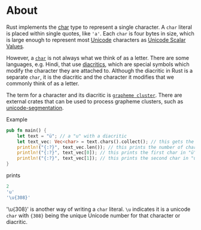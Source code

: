 # About

Rust implements the [char][char type] type to represent a single character. A `char` literal is placed within single quotes, like `'a'`.
Each `char` is four bytes in size, which is large enough to represent most [Unicode][unicode] characters as [Unicode Scalar Values][unicode scalar].

However, a [`char`][character type] is not always what we think of as a letter. There are some languages, e.g. Hindi,  that use [diacritics][diacritics],
which are special symbols which modify the character they are attached to. Although the diacritic in Rust is a separate `char`, it is the diacritic and
the character it modifies that we commonly think of as a letter.

The term for a character and its diacritic is [`grapheme cluster`][grapheme cluster]. There are external crates that can be used to process grapheme clusters,
such as [unicode-segmentation][unicode-segmentation].

Example

```rust
pub fn main() {
    let text = "ü"; // a "u" with a diacritic
    let text_vec: Vec<char> = text.chars().collect(); // this gets the chars in "ü"
    println!("{:?}", text_vec.len()); // this prints the number of chars in "ü"
    println!("{:?}", text_vec[0]); // this prints the first char in "ü"
    println!("{:?}", text_vec[1]); // this prints the second char in "ü"
}
```

prints

```rust
2
'u'
'\u{308}'
```

'\u{308}' is another way of writing a `char` literal. `\u` indicates it is a unicode `char` with `{308}` being the unique Unicode number for that character
or diacritic.

[char type]: https://doc.rust-lang.org/std/primitive.char.html
[unicode]: http://www.unicode.org/glossary/#unicode
[character type]: https://doc.rust-lang.org/book/ch03-02-data-types.html#the-character-type
[unicode scalar]: http://www.unicode.org/glossary/#unicode_scalar_value
[diacritics]: http://www.unicode.org/glossary/#diacritic
[grapheme cluster]: https://doc.rust-lang.org/book/ch08-02-strings.html#bytes-and-scalar-values-and-grapheme-clusters-oh-my
[unicode-segmentation]: https://crates.io/crates/unicode-segmentation
